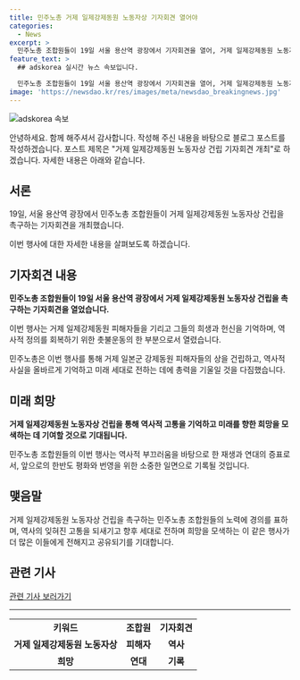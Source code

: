 ```yaml
---
title: 민주노총 거제 일제강제동원 노동자상 기자회견 열어야
categories:
  - News
excerpt: >
  민주노총 조합원들이 19일 서울 용산역 광장에서 기자회견을 열어, 거제 일제강제동원 노동자상 건립을 촉구하고 있다.
feature_text: >
  ## adskorea 실시간 뉴스 속보입니다.

  민주노총 조합원들이 19일 서울 용산역 광장에서 기자회견을 열어, 거제 일제강제동원 노동자상 건립을 촉구하고 있다.
image: 'https://newsdao.kr/res/images/meta/newsdao_breakingnews.jpg'
---
```


<p><img src="https://newsdao.kr/res/images/meta/newsdao_breakingnews.jpg" alt="adskorea 속보" /></p>

<p>안녕하세요. 함께 해주셔서 감사합니다. 작성해 주신 내용을 바탕으로 블로그 포스트를 작성하겠습니다. 포스트 제목은 "거제 일제강제동원 노동자상 건립 기자회견 개최"로 하겠습니다. 자세한 내용은 아래와 같습니다.</p>

<h2 data-ke-size="size26">서론</h2>

<p data-ke-size="size16">19일, 서울 용산역 광장에서 민주노총 조합원들이 거제 일제강제동원 노동자상 건립을 촉구하는 기자회견을 개최했습니다.</p>

<p data-ke-size="size16">이번 행사에 대한 자세한 내용을 살펴보도록 하겠습니다.</p>

<h2 data-ke-size="size26">기자회견 내용</h2>

<p data-ke-size="size16"><b>민주노총 조합원들이 19일 서울 용산역 광장에서 거제 일제강제동원 노동자상 건립을 촉구하는 기자회견을 열었습니다.</b></p>

<p data-ke-size="size16">이번 행사는 거제 일제강제동원 피해자들을 기리고 그들의 희생과 헌신을 기억하며, 역사적 정의를 회복하기 위한 촛불운동의 한 부분으로서 열렸습니다.</p>

<p data-ke-size="size16">민주노총은 이번 행사를 통해 거제 일본군 강제동원 피해자들의 상을 건립하고, 역사적 사실을 올바르게 기억하고 미래 세대로 전하는 데에 총력을 기울일 것을 다짐했습니다.</p>

<h2 data-ke-size="size26">미래 희망</h2>

<p data-ke-size="size16"><b>거제 일제강제동원 노동자상 건립을 통해 역사적 고통을 기억하고 미래를 향한 희망을 모색하는 데 기여할 것으로 기대됩니다.</b></p>

<p data-ke-size="size16">민주노총 조합원들의 이번 행사는 역사적 부끄러움을 바탕으로 한 재생과 연대의 증표로서, 앞으로의 한반도 평화와 번영을 위한 소중한 일면으로 기록될 것입니다.</p>

<h2 data-ke-size="size26">맺음말</h2>

<p data-ke-size="size16">거제 일제강제동원 노동자상 건립을 촉구하는 민주노총 조합원들의 노력에 경의를 표하며, 역사의 잊혀진 고통을 되새기고 향후 세대로 전하며 희망을 모색하는 이 같은 행사가 더 많은 이들에게 전해지고 공유되기를 기대합니다.</p>

<h2 data-ke-size="size26">관련 기사</h2>

<p data-ke-size="size16"><a href="https://www.yna.co.kr/view/AKR20240619197951001">관련 기사 보러가기</a></p>

<hr>

<table>
  <tr>
    <td style="text-align: center; height: 17px;"><b>키워드</b></td>
    <td style="text-align: center; height: 17px;"><b>조합원</b></td>
    <td style="text-align: center; height: 17px;"><b>기자회견</b></td>
  </tr>
  <tr>
    <td style="text-align: center; height: 17px;"><b>거제 일제강제동원 노동자상</b></td>
    <td style="text-align: center; height: 17px;"><b>피해자</b></td>
    <td style="text-align: center; height: 17px;"><b>역사</b></td>
  </tr>
  <tr>
    <td style="text-align: center; height: 17px;"><b>희망</b></td>
    <td style="text-align: center; height: 17px;"><b>연대</b></td>
    <td style="text-align: center; height: 17px;"><b>기록</b></td>
  </tr>
</table>

<p data-ke-size="size16">&nbsp;</p>

